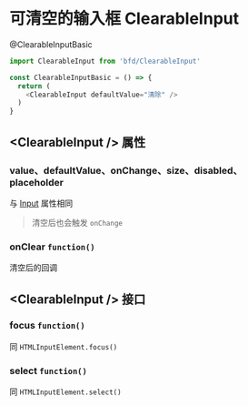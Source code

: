 # 可清空的输入框 ClearableInput

@ClearableInputBasic
```js
import ClearableInput from 'bfd/ClearableInput'

const ClearableInputBasic = () => {
  return (
    <ClearableInput defaultValue="清除" />
  )
}
```

## \<ClearableInput /> 属性

### value、defaultValue、onChange、size、disabled、placeholder
与 [Input](Input) 属性相同
> 清空后也会触发 `onChange`

### onClear `function()`
清空后的回调


## \<ClearableInput /> 接口

### focus `function()`
同 `HTMLInputElement.focus()`

### select `function()`
同 `HTMLInputElement.select()`
